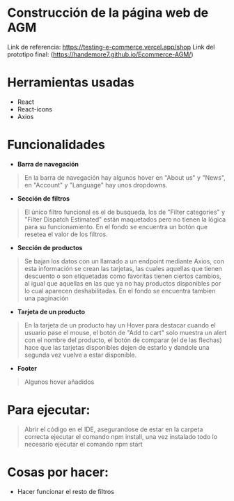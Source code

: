 # Construcción de la página web de AGM
Link de referencia: https://testing-e-commerce.vercel.app/shop
Link del prototipo final: (https://handemore7.github.io/Ecommerce-AGM/)

# Herramientas usadas
- React
- React-icons
- Axios

# Funcionalidades
- **Barra de navegación**
> En la barra de navegación hay algunos hover en "About us" y "News", en "Account" y "Language" hay unos dropdowns.

- **Sección de filtros**
> El único filtro funcional es el de busqueda, los de "Filter categories" y "Filter Dispatch Estimated" están maquetados pero no tienen la lógica para su funcionamiento.
En el fondo se encuentra un botón que resetea el valor de los filtros.

- **Sección de productos**
> Se bajan los datos con un llamado a un endpoint mediante Axios, con esta información se crean las tarjetas, las cuales aquellas que tienen descuento o son etiquetadas como favoritas tienen ciertos cambios, al igual que aquellas en las que ya no hay productos disponibles por lo cual aparecen deshabilitadas.
En el fondo se encuentra tambien una paginación

- **Tarjeta de un producto**
> En la tarjeta de un producto hay un Hover para destacar cuando el usuario pase el mouse, el botón de "Add to cart" solo muestra un alert con el nombre del producto, el botón de comparar (el de las flechas) hace que las tarjetas disponibles dejen de estarlo y dandole una segunda vez vuelve a estar disponible.

- **Footer**
> Algunos hover añadidos


# Para ejecutar:
> Abrir el código en el IDE, asegurandose de estar en la carpeta correcta ejecutar el comando npm install, una vez instalado todo lo necesario ejecutar el comando npm start

# Cosas por hacer:
- Hacer funcionar el resto de filtros